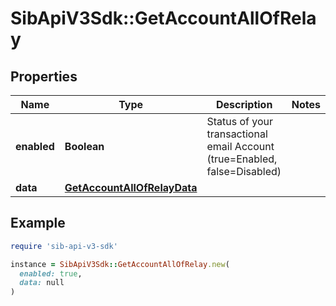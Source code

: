 # SibApiV3Sdk::GetAccountAllOfRelay

## Properties

| Name | Type | Description | Notes |
| ---- | ---- | ----------- | ----- |
| **enabled** | **Boolean** | Status of your transactional email Account (true&#x3D;Enabled, false&#x3D;Disabled) |  |
| **data** | [**GetAccountAllOfRelayData**](GetAccountAllOfRelayData.md) |  |  |

## Example

```ruby
require 'sib-api-v3-sdk'

instance = SibApiV3Sdk::GetAccountAllOfRelay.new(
  enabled: true,
  data: null
)
```

